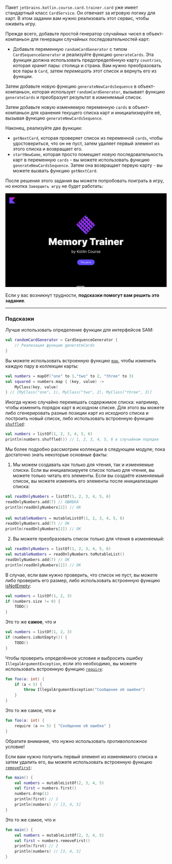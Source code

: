 Пакет `jetbrains.kotlin.course.card.trainer.card` уже имеет стандартный класс `CardService`.
Он отвечает за игровую логику для карт.
В этом задании вам нужно реализовать этот сервис, чтобы оживить игру.

Прежде всего, добавьте простой генератор случайных чисел в объект-компаньон для генерации случайных последовательностей карт:
- Добавьте переменную `randomCardGenerator` с типом `CardSequenceGenerator` и реализуйте функцию `generateCards`.
Эта функция должна использовать предопределённую карту `countries`, которая хранит пары: столица и страна.
Вам нужно преобразовать все пары в `Card`, затем _перемешать_ этот список и вернуть его из функции.

Затем добавьте новую функцию `generateNewCardsSequence` в объект-компаньон, которая использует `randomCardGenerator`,
вызывает функцию `generateCards` и преобразует результат в _изменяемый_ список.

Затем добавьте новую изменяемую переменную `cards` в объект-компаньон для хранения текущего списка карт и
инициализируйте её, вызывая функцию `generateNewCardsSequence`.

Наконец, реализуйте две функции:

- `getNextCard`, которая проверяет список из переменной `cards`, чтобы удостовериться, что он не пуст,
затем удаляет первый элемент из этого списка и возвращает его.
- `startNewGame`, которая просто помещает новую последовательность карт в переменную `cards` - вы
можете использовать функцию `generateNewCardsSequence`. Затем она возвращает первую карту - вы можете вызвать функцию `getNextCard`.

После решения этого задания вы можете попробовать поиграть в игру, но кнопка `Завершить игру` не будет работать:

![Текущее состояние приложения](../../utils/src/main/resources/images/states/memoryTrainer/state1.gif)

Если у вас возникнут трудности, **подсказки помогут вам решить это задание**.

----

### Подсказки

<div class="hint" title="Нажмите, чтобы узнать о определении функции для интерфейсов SAM">

Лучше использовать определение функции для интерфейсов SAM:
```kotlin
val randomCardGenerator = CardSequenceGenerator {
    // Реализация функции generateCards
}
```
</div>

<div class="hint" title="Нажмите, чтобы узнать о встроенной функции `map`">

Вы можете использовать встроенную функцию [`map`](https://kotlinlang.org/api/latest/jvm/stdlib/kotlin.collections/map.html), чтобы изменить каждую пару в коллекции карты:
  
  ```kotlin
  val numbers = mapOf("one" to 1,"two" to 2, "three" to 3)
  val squared = numbers.map { (key, value) ->
      MyClass(key, value)
  } // [MyClass("one", 1), MyClass("two", 2), MyClass("three", 3)]
  ```
</div>

<div class="hint" title="Нажмите, чтобы узнать о встроенной функции `shuffled`">

Иногда нужно случайно перемешать содержимое списка: например,
чтобы изменить порядок карт в исходном списке.
Для этого вы можете либо сгенерировать разные позиции карт из исходного списка и построить новый список,
либо использовать встроенную функцию [`shuffled`](https://kotlinlang.org/api/latest/jvm/stdlib/kotlin.collections/shuffled.html):

  ```kotlin
  val numbers = listOf(1, 2, 3, 4, 5, 6)
  println(numbers.shuffled()) // 1, 2, 3, 4, 5, 6 в случайном порядке
  ```
</div>

<div class="hint" title="Нажмите, чтобы узнать о главной разнице между изменяемыми и только для чтения списками">

Мы более подробно рассмотрим коллекции в следующем модуле; пока достаточно знать некоторые основные факты:
1) Мы можем создавать как только для чтения, так и изменяемые списки.
Если вы инициализируете список только для чтения, вы можете только читать его элементы.
Если вы создаёте изменяемый список, вы можете изменять его элементы после инициализации списка:

```kotlin
val readOnlyNumbers = listOf(1, 2, 3, 4, 5, 6)
readOnlyNumbers.add(7) // ОШИБКА
println(readOnlyNumbers[2]) // ОК

val mutableNumbers = mutableListOf(1, 2, 3, 4, 5, 6)
readOnlyNumbers.add(7) // ОК
println(readOnlyNumbers[2]) // ОК
```

2) Вы можете преобразовать список только для чтения в изменяемый:
```kotlin
val readOnlyNumbers = listOf(1, 2, 3, 4, 5, 6)
val mutableNumbers = readOnlyNumbers.toMutableList()
readOnlyNumbers.add(7) // ОК
println(readOnlyNumbers[2]) // ОК
```
</div>

<div class="hint" title="Нажмите, чтобы узнать о встроенной функции `isNotEmpty`">

В случае, если вам нужно проверить, что список не пуст, вы можете либо проверить его размер, либо использовать встроенную функцию [isNotEmpty](https://kotlinlang.org/api/latest/jvm/stdlib/kotlin.collections/is-not-empty.html):

  ```kotlin
  val numbers = listOf(1, 2, 3)
  if (numbers.size != 0) {
      TODO()
  }
  ```
Это то же **самое**, что и

  ```kotlin
  val numbers = listOf(1, 2, 3)
  if (numbers.isNotEmpty()) {
      TODO()
  }
  ```
</div>

<div class="hint" title="Нажмите, чтобы узнать о встроенной функции `require`">

Чтобы проверить определённое условие и выбросить ошибку `IllegalArgumentException`, если это необходимо, вы можете использовать встроенную функцию [`require`](https://kotlinlang.org/api/latest/jvm/stdlib/kotlin/require.html):

```kotlin
fun foo(a: int) {
    if (a < 5) {
        throw IllegalArgumentException("Сообщение об ошибке")
    }
}
```

Это то же самое, что и

```kotlin
fun foo(a: int) {
    require (a >= 5) { "Сообщение об ошибке" }
}
```
Обратите внимание, что нужно использовать _противоположное_ условие!
</div>

<div class="hint" title="Нажмите, чтобы узнать о встроенной функции `removeFirst`">

Если вам нужно получить первый элемент из изменяемого списка и затем удалить его, вы можете использовать встроенную функцию [`removeFirst`](https://kotlinlang.org/api/latest/jvm/stdlib/kotlin.collections/remove-first.html):

```kotlin
fun main() {
    val numbers = mutableListOf(2, 3, 4, 5)
    val first = numbers.first()
    numbers.drop(1)
    println(first) // 2
    println(numbers) // [3, 4, 5]
}
```
Это то же самое, что и

```kotlin
fun main() {
    val numbers = mutableListOf(2, 3, 4, 5)
    val first = numbers.removeFirst()
    println(first) // 2
    println(numbers) // [3, 4, 5]
}
```
</div>